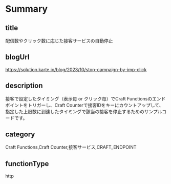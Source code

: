 # Summary
## title
配信数やクリック数に応じた接客サービスの自動停止

## blogUrl
https://solution.karte.io/blog/2023/10/stop-campaign-by-imp-click

## description
接客で設定したタイミング（表示毎 or クリック毎）でCraft Functionsのエンドポイントをトリガーし、Craft Counterで接客IDをキーにカウントアップして、指定した上限数に到達したタイミングで該当の接客を停止するためのサンプルコードです。

## category
Craft Functions,Craft Counter,接客サービス,CRAFT_ENDPOINT

## functionType

http